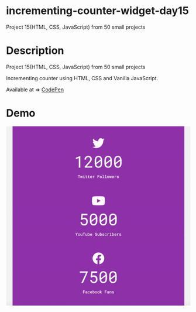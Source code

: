 # incrementing-counter-widget-day15
Project 15(HTML, CSS, JavaScript) from 50 small projects

# Description 

Project 15(HTML, CSS, JavaScript) from 50 small projects

Incrementing counter using HTML, CSS and Vanilla JavaScript.

Available at => [CodePen](https://codepen.io/geritooo123/full/GRjwyQP)

# Demo

![demo gif](./example.gif)
